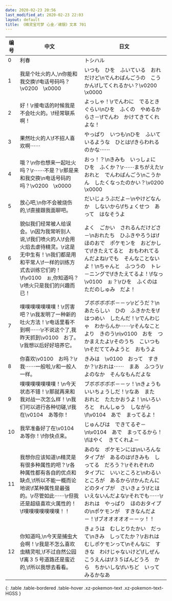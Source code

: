 ```yaml
---
date: 2020-02-23 20:56
last_modified_at: 2020-02-23 22:03
layout: default
title: 《精灵宝可梦 心金／魂银》文本 701
---
```

| 编号 | 中文 | 日文 |
| ---- | ---- | ---- |
| 0 | 利春 | トシハル |
| 1 | 我是个吐火的人,\n你能和我交换\f电话号码吗？\v0200　\x0000 | いつも　ひを　ふいている　おれだけど\nでんわばんごうの　こうかん\fしてくれるかい？\v0200　\x0000 |
| 2 | 好！\r接电话的时候我是不会吐火的。\f经常联系啊！ | よっしゃ！\rでんわに　でるとき　ぐらい\nひを　ふくの　やめるからさ－\fでんわ　かけてきてくれよな！ |
| 3 | 果然吐火的人\f不招人喜欢啊⋯⋯ | やっぱり　いつも\nひを　ふいているような　ひとは\fきらわれるのかな⋯⋯ |
| 4 | 哦？\n你也想来一起吐火吗？\r⋯⋯不是？\r那是来和我交换\n电话号码的吗？\v0200　\x0000 | おっ！？\nきみも　いっしょに　ひを　ふくか？\r⋯⋯まちがえた\rおれと　でんわばんごう\nこうかん　したくなったのかい？\v0200　\x0000 |
| 5 | 放心吧,\n你不会被烧伤的,\f直接跟我面聊吧。 | だいじょうぶだよ－\nやけどなんか　しないから\fちょくせつ　あって　はなそうよ |
| 6 | 貌似我们经常被人给误会。\n因为我常听别人说,\f我们喷火的人\f会用火焰去虐待精灵。\r这是无中生有！\n我们都是用和平常人\f一样的训练方式去训练它们的！\f\v0100　ぉ,你知道吗？\r喷火只是我们的兴趣而已！ | よく　ごかい　されるんだけどさ－\nおれたち　ひふきやろうは\fほのおで　ポケモンを　おどかして\fきたえてると　おもわれてるんだよね\rでも　そんなことないよ！\nちゃんと　ふつうの　トレ－ニングで\fきたえてるよ！\fなっ　\v0100　ぉ？\rひを　ふくのは　ただのしゅみ　だよ！ |
| 7 | 噗噗噗噗噗噗噗！\r厉害吧？\n我发明了一种新的吐火方法！\r电话里看不到啊⋯⋯\r不说这个了,我昨天抓到\v0100　お了。\r我想以后好好培养它。 | ブボボボボボ－－ッ\rどうだ？\nあたらしい　ひの　ふきかたを\fはつめい　したんだ！\rでんわじゃ　わからんか⋯⋯\rそんなことより　きのう\n\v0100　おを　つかまえたよ\rそのうち　こいつも\nそだててみようと　おもうよ |
| 8 | 你喜欢\v0100　お吗？\r我⋯⋯一般啦,\r和一般人一样。 | きみは　\v0100　おって　すきか？\rおれは⋯⋯　まあ　ふつう\rよのなか　そんなもんだよな |
| 9 | 噗噗噗噗噗噗噗！\n今天状态不错！\r那就再来和我对战一次怎么样！\n我们可以进行各种切磋,\f我在\v0104　あ等你！ | ブボボボボボ－－ッ！\nきょうも　いいちょうしだ！\rなあ　また　おれと　たたかおうよ！\nいろいろと　れんしゅう　しながら\f\v0104　あで　まってるよ！ |
| 10 | 我早准备好了在\v0104　あ等你！\f你快点来。 | じゅんびは　できてるぞ－\n\v0104　あで　まってるから！\fはやく　きてくれよ－ |
| 11 | 我想你应该知道\n精灵是有很多种属性的吧？\r各种属性都有各自的优点和缺点,\f所以不能一概而论地说\f某种属性是最强的。\r尽管如此⋯⋯\r但我还是超级喜欢火属性的！\f噗噗噗噗噗噗噗！！ | あのな　ポケモンには\nいろんな　タイプが　あるのは\fきみも　しってる　だろう？\rそれぞれの　タイプに　いいところと\nわるいところが　あるから\fかんたんに　どのタイプが　さいきょう\fとは　いえないんだよな\rそれでも⋯⋯\rおれは　やっぱり　ほのおタイプの\nポケモンが　すきなんだよ－！\fブオオオオオ－－ッ！！ |
| 12 | 你知道吗,\n今天是捕虫大会啊！\r我是不怎么喜欢虫精灵啦,\f不过自然公园\f离３５号道路还是蛮近的,\f所以我想去看看。 | きょうは　むしとりたかい　だって\nきみ　しってたか？\rおれは　むしポケモンって\nそんなに　すきな　わけじゃないけど\fしぜんこうえんは\f３５ばんどうろ　から　ちかいしな\fいちど　いってみるかなあ |
{: .table .table-bordered .table-hover .xz-pokemon-text .xz-pokemon-text-HGSS }